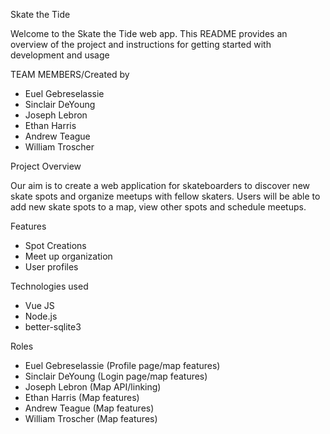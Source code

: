 Skate the Tide

Welcome to the Skate the Tide web app. This README provides an overview of the project and instructions for getting started with development and usage

TEAM MEMBERS/Created by

- Euel Gebreselassie
- Sinclair DeYoung
- Joseph Lebron
- Ethan Harris
- Andrew Teague
- William Troscher

Project Overview

Our aim is to create a web application for skateboarders to discover new skate spots and organize meetups with fellow skaters. Users will be able to add new skate spots to a map, view other spots and schedule meetups.

Features

- Spot Creations
- Meet up organization
- User profiles

Technologies used
* Vue JS
* Node.js
* better-sqlite3

Roles

- Euel Gebreselassie (Profile page/map features)
- Sinclair DeYoung (Login page/map features)
- Joseph Lebron (Map API/linking)
- Ethan Harris (Map features)
- Andrew Teague (Map features)
- William Troscher (Map features)
